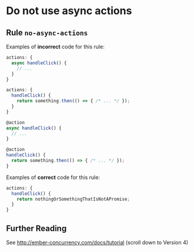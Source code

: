 # Do not use async actions
## Rule `no-async-actions`



Examples of **incorrect** code for this rule:
```js
actions: {
  async handleClick() {
    // ...
  }
}
```

```js
actions: {
  handleClick() {
    return something.then(() => { /* ... */ });
  }
}
```

```js
@action
async handleClick() {
  // ...
}
```

```js
@action
handleClick() {
  return something.then(() => { /* ... */ });
}
```


Examples of **correct** code for this rule:
```js
actions: {
  handleClick() {
    return nothingOrSomethingThatIsNotAPromise;
  }
}
```


## Further Reading

See http://ember-concurrency.com/docs/tutorial (scroll down to Version 4)
